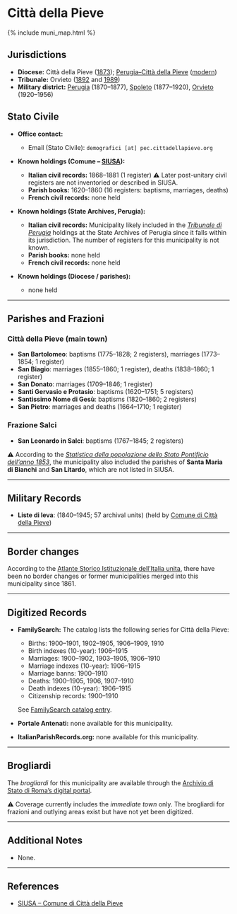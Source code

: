 # Città della Pieve

{% include muni_map.html %}

## Jurisdictions

* **Diocese:** Città della Pieve ([1873](https://www.google.it/books/edition/Il_libro_de_comuni_del_Regno_d_Italia_co/WF9mfeJJcDEC?gbpv=1)); [Perugia–Città della Pieve](../dio/perugia.md) ([modern](https://www.chiesacattolica.it/annuario-cei/ricerca-parrocchie/))
* **Tribunale:** Orvieto ([1892](https://www.google.it/books/edition/Bollettino_ufficiale_del_Ministero_di_gr/kRXd4t5fK-0C?hl=en&gbpv=1&pg=PA457&printsec=frontcover) and [1989](https://www.google.it/books/edition/Gazzetta_ufficiale_della_Repubblica_ital/-Z6nogg-qMQC?hl=en&gbpv=1&pg=RA8-PA38&printsec=frontcover))
* **Military district:** [Perugia](../mil/perugia.md) (1870–1877), [Spoleto](../mil/spoleto.md) (1877–1920), [Orvieto](../mil/spoleto.md) (1920–1956)

## Stato Civile

* **Office contact:**

  * Email (Stato Civile): `demografici [at] pec.cittadellapieve.org`

* **Known holdings (Comune – [SIUSA](https://siusa-archivi.cultura.gov.it/cgi-bin/siusa/pagina.pl?TipoPag=comparc&Chiave=309324)):**

  * **Italian civil records:** 1868–1881 (1 register)
    ⚠️ Later post-unitary civil registers are not inventoried or described in SIUSA.
  * **Parish books:** 1620–1860 (16 registers: baptisms, marriages, deaths)
  * **French civil records:** none held

* **Known holdings (State Archives, Perugia):**

  * **Italian civil records:** Municipality likely included in the *[Tribunale di Perugia](http://dati.san.beniculturali.it/SAN/complarc_IT-AS-PG_san.cat.complArch.96907)* holdings at the State Archives of Perugia since it falls within its jurisdiction. The number of registers for this municipality is not known.
  * **Parish books:** none held
  * **French civil records:** none held

* **Known holdings (Diocese / parishes):**

  * none held

---

## Parishes and Frazioni

### Città della Pieve (main town)

* **San Bartolomeo**: baptisms (1775–1828; 2 registers), marriages (1773–1854; 1 register)
* **San Biagio**: marriages (1855–1860; 1 register), deaths (1838–1860; 1 register)
* **San Donato**: marriages (1709–1846; 1 register)
* **Santi Gervasio e Protasio**: baptisms (1620–1751; 5 registers)
* **Santissimo Nome di Gesù**: baptisms (1820–1860; 2 registers)
* **San Pietro**: marriages and deaths (1664–1710; 1 register)

### Frazione Salci

* **San Leonardo in Salci**: baptisms (1767–1845; 2 registers)

⚠️ According to the *[Statistica della popolazione dello Stato Pontificio dell’anno 1853](https://www.google.it/books/edition/Statistics_della_popolazione_dello_Stato/v6dCAQAAMAAJ)*, the municipality also included the parishes of **Santa Maria di Bianchi** and **San Litardo**, which are not listed in SIUSA.

---

## Military Records

* **Liste di leva**: (1840–1945; 57 archival units) (held by [Comune di Città della Pieve](https://siusa-archivi.cultura.gov.it/cgi-bin/siusa/pagina.pl?TipoPag=comparc&Chiave=309120&RicVM=ricercasemplice&RicFrmRicSemplice=Liste%20di%20leva&RicProgetto=reg%2dumb&RicSez=complessi))

---

## Border changes

According to the [Atlante Storico Istituzionale dell’Italia unita](http://dati.san.beniculturali.it/asi/local/), there have been no border changes or former municipalities merged into this municipality since 1861.

---

## Digitized Records

* **FamilySearch:** The catalog lists the following series for Città della Pieve:

  * Births: 1900–1901, 1902–1905, 1906–1909, 1910
  * Birth indexes (10-year): 1906–1915
  * Marriages: 1900–1902, 1903–1905, 1906–1910
  * Marriage indexes (10-year): 1906–1915
  * Marriage banns: 1900–1910
  * Deaths: 1900–1905, 1906, 1907–1910
  * Death indexes (10-year): 1906–1915
  * Citizenship records: 1900–1910

  See [FamilySearch catalog entry](https://www.familysearch.org/en/search/catalog/652393).

* **Portale Antenati:** none available for this municipality.

* **ItalianParishRecords.org:** none available for this municipality.

---

## Brogliardi

The *brogliardi* for this municipality are available through the [Archivio di Stato di Roma’s digital portal](https://imagoarchiviodistatoroma.cultura.gov.it/Gregoriano/s_brogliardi.php?Provincia=Perugia&Denominazione=Citt%C3%A0%20di%20Pieve).

⚠️ Coverage currently includes the *immediate town* only. The brogliardi for frazioni and outlying areas exist but have not yet been digitized.

---

## Additional Notes

* None.

---

## References

* [SIUSA – Comune di Città della Pieve](https://siusa-archivi.cultura.gov.it/cgi-bin/siusa/pagina.pl?TipoPag=comparc&Chiave=309324)
